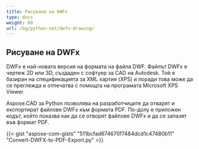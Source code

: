 ```yaml
---
title: Рисуване на DWFx
type: docs
weight: 60
url: /bg/python-net/dwfx-drawing/
---
```


## **Рисуване на DWFx**
DWFx е най-новата версия на формата на файла DWF. Файлът DWFx е чертеж 2D или 3D, създаден с софтуер за CAD на Autodesk. Той е базиран на спецификацията за XML хартия (XPS) и поради това може да се преглежда и отпечатва с помощта на програмата Microsoft XPS Viewer.

Aspose.CAD за Python позволява на разработчиците да отварят и експортират файлове DWFx към формата PDF. По-долу е приложен кодът, който показва как да се отворят файлове DWFx и да се запазят във формат PDF.

{{< gist "aspose-com-gists" "511bcfad674670f7484dcd1c47480b11" "Convert-DWFX-to-PDF-Export.py" >}}
